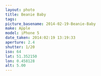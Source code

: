 ```yaml
---
layout: photo
title: Beanie Baby
tags: 
picture_basename: 2014-02-19-Beanie-Baby
make: Apple
model: iPhone 5
date_taken: 2014:02:19 13:19:33
aperture: 2.4
shutter: 1/20
iso: 64
lat: 51.352150
lon: 0.458128
alt: 5.00
---
```




